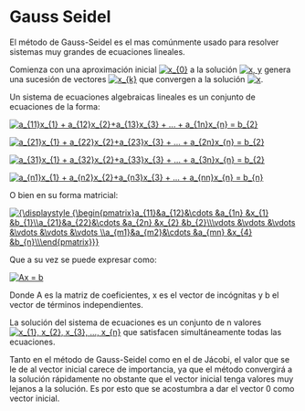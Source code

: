 <h1>Gauss Seidel</h1>

El método de Gauss-Seidel es el mas comúnmente usado para resolver sistemas muy grandes de ecuaciones lineales.

Comienza con una aproximación inicial <a href="https://www.codecogs.com/eqnedit.php?latex=x_{0}" target="_blank"><img src="https://latex.codecogs.com/gif.latex?x_{0}" title="x_{0}" /></a> a la solución <a href="https://www.codecogs.com/eqnedit.php?latex=x,&space;y" target="_blank"><img src="https://latex.codecogs.com/gif.latex?x,&space;y" title="x, y" /></a> genera una sucesión de vectores <a href="https://www.codecogs.com/eqnedit.php?latex=x_{k}" target="_blank"><img src="https://latex.codecogs.com/gif.latex?x_{k}" title="x_{k}" /></a> que convergen a la solución <a href="https://www.codecogs.com/eqnedit.php?latex=x" target="_blank"><img src="https://latex.codecogs.com/gif.latex?x" title="x" /></a>.

Un sistema de ecuaciones algebraicas lineales es un conjunto de ecuaciones de la forma:

<a href="https://www.codecogs.com/eqnedit.php?latex=a_{11}x_{1}&space;&plus;&space;a_{12}x_{2}&plus;a_{13}x_{3}&space;&plus;&space;...&space;&plus;&space;a_{1n}x_{n}&space;=&space;b_{2}" target="_blank"><img src="https://latex.codecogs.com/gif.latex?a_{11}x_{1}&space;&plus;&space;a_{12}x_{2}&plus;a_{13}x_{3}&space;&plus;&space;...&space;&plus;&space;a_{1n}x_{n}&space;=&space;b_{2}" title="a_{11}x_{1} + a_{12}x_{2}+a_{13}x_{3} + ... + a_{1n}x_{n} = b_{2}" /></a>

<a href="https://www.codecogs.com/eqnedit.php?latex=a_{21}x_{1}&space;&plus;&space;a_{22}x_{2}&plus;a_{23}x_{3}&space;&plus;&space;...&space;&plus;&space;a_{2n}x_{n}&space;=&space;b_{2}" target="_blank"><img src="https://latex.codecogs.com/gif.latex?a_{21}x_{1}&space;&plus;&space;a_{22}x_{2}&plus;a_{23}x_{3}&space;&plus;&space;...&space;&plus;&space;a_{2n}x_{n}&space;=&space;b_{2}" title="a_{21}x_{1} + a_{22}x_{2}+a_{23}x_{3} + ... + a_{2n}x_{n} = b_{2}" /></a>

<a href="https://www.codecogs.com/eqnedit.php?latex=a_{31}x_{1}&space;&plus;&space;a_{32}x_{2}&plus;a_{33}x_{3}&space;&plus;&space;...&space;&plus;&space;a_{3n}x_{n}&space;=&space;b_{2}" target="_blank"><img src="https://latex.codecogs.com/gif.latex?a_{31}x_{1}&space;&plus;&space;a_{32}x_{2}&plus;a_{33}x_{3}&space;&plus;&space;...&space;&plus;&space;a_{3n}x_{n}&space;=&space;b_{2}" title="a_{31}x_{1} + a_{32}x_{2}+a_{33}x_{3} + ... + a_{3n}x_{n} = b_{2}" /></a>

<a href="https://www.codecogs.com/eqnedit.php?latex=a_{n1}x_{1}&space;&plus;&space;a_{n2}x_{2}&plus;a_{n3}x_{3}&space;&plus;&space;...&space;&plus;&space;a_{nn}x_{n}&space;=&space;b_{n}" target="_blank"><img src="https://latex.codecogs.com/gif.latex?a_{n1}x_{1}&space;&plus;&space;a_{n2}x_{2}&plus;a_{n3}x_{3}&space;&plus;&space;...&space;&plus;&space;a_{nn}x_{n}&space;=&space;b_{n}" title="a_{n1}x_{1} + a_{n2}x_{2}+a_{n3}x_{3} + ... + a_{nn}x_{n} = b_{n}" /></a>

O bien en su forma matricial:

<a href="https://www.codecogs.com/eqnedit.php?latex={\displaystyle&space;{\begin{pmatrix}a_{11}&a_{12}&\cdots&space;&a_{1n}&space;&x_{1}&space;&b_{1}\\a_{21}&a_{22}&\cdots&space;&a_{2n}&space;&x_{2}&space;&b_{2}\\\vdots&space;&\vdots&space;&\vdots&space;&\vdots&space;&\vdots&space;&\vdots&space;\\a_{m1}&a_{m2}&\cdots&space;&a_{mn}&space;&x_{4}&space;&b_{n}\\\end{pmatrix}}}" target="_blank"><img src="https://latex.codecogs.com/gif.latex?{\displaystyle&space;{\begin{pmatrix}a_{11}&a_{12}&\cdots&space;&a_{1n}&space;&x_{1}&space;&b_{1}\\a_{21}&a_{22}&\cdots&space;&a_{2n}&space;&x_{2}&space;&b_{2}\\\vdots&space;&\vdots&space;&\vdots&space;&\vdots&space;&\vdots&space;&\vdots&space;\\a_{m1}&a_{m2}&\cdots&space;&a_{mn}&space;&x_{4}&space;&b_{n}\\\end{pmatrix}}}" title="{\displaystyle {\begin{pmatrix}a_{11}&a_{12}&\cdots &a_{1n} &x_{1} &b_{1}\\a_{21}&a_{22}&\cdots &a_{2n} &x_{2} &b_{2}\\\vdots &\vdots &\vdots &\vdots &\vdots &\vdots \\a_{m1}&a_{m2}&\cdots &a_{mn} &x_{4} &b_{n}\\\end{pmatrix}}}" /></a>

Que a su vez se puede expresar como:

<a href="https://www.codecogs.com/eqnedit.php?latex=Ax&space;=&space;b" target="_blank"><img src="https://latex.codecogs.com/gif.latex?Ax&space;=&space;b" title="Ax = b" /></a>

Donde A es la matriz de coeficientes, x es el vector de incógnitas y b el vector de términos independientes.

La solución del sistema de ecuaciones es un conjunto de n valores <a href="https://www.codecogs.com/eqnedit.php?latex=x_{1},&space;x_{2},&space;x_{3},&space;...,&space;x_{n}" target="_blank"><img src="https://latex.codecogs.com/gif.latex?x_{1},&space;x_{2},&space;x_{3},&space;...,&space;x_{n}" title="x_{1}, x_{2}, x_{3}, ..., x_{n}" /></a> que satisfacen simultáneamente todas las ecuaciones.

Tanto en el método de Gauss-Seidel como en el de Jácobi, el valor  que se le de al vector inicial carece de importancia, ya que el método convergirá a la solución rápidamente no obstante que el vector inicial tenga valores muy lejanos a la solución. Es por esto que se acostumbra a dar el vector 0 como vector inicial.

